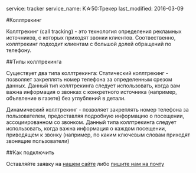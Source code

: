 service: tracker
service_name: K☆50:Трекер
last_modified: 2016-03-09

#Коллтрекинг

Коллтрекинг (call tracking) - это технология определения рекламных источников, с которых приходят звонки клиентов. Соотвественно, коллтрекинг подходит клиентам с большой долей обращений по телефону.

##Типы коллтрекинга

Существует два типа коллтрекинга:
Статический коллтрекинг  - позволяет закреплять номер телефона за определенным срезом данных. Данный тип коллтрекинга следует использовать, когда вам важна информация о звонках с конкретного источника (например, объявление в газете) без углублений в детали.

Динамический коллтрекинг - позволяет закреплять номер телефона за пользователем, предоставляя подробную информацию о посещении, ассоциированном со звонком. Данный типа коллтрекинга следует использовать, когда важна информация о каждом посещении, приводящем к звонку (например, по каким ключевым словам приходят звонящие пользователи)

##Как подключить

Оставляйте заявку на <a href="http://k50.ru/servisy/k50-tracker/" target="_blank">нашем сайте</a> либо <a href="mailto:welcome@k50.ru" target="_blank">пишите нам на почту</a>
